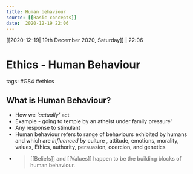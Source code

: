 ```yaml
---
title: Human behaviour
source: [[Basic concepts]]
date:  2020-12-19 22:06
---
```

[[2020-12-19| 19th December 2020, Saturday]] |  22:06

# Ethics - Human Behaviour
tags: #GS4 #ethics

## What is Human Behaviour?
- How we *'actually'* act
- Example - going to temple by an atheist under family pressure'
- Any response to stimulant
- Human behaviour refers to range of behaviours exhibited by humans and which are *influenced by* culture , attitude, emotions, morality, values, Ethics, authority, persuasion, coercion, and genetics
- > [[Beliefs]] and [[Values]] happen to be the building blocks of human behaviour.


